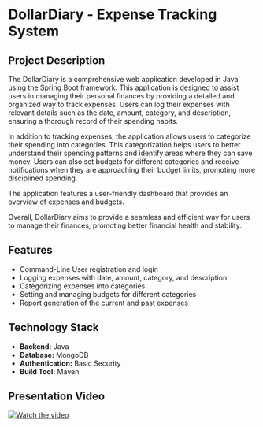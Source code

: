 # DollarDiary - Expense Tracking System

## Project Description

The DollarDiary is a comprehensive web application developed in Java using the Spring Boot framework. This application is designed to assist users in managing their personal finances by providing a detailed and organized way to track expenses. Users can log their expenses with relevant details such as the date, amount, category, and description, ensuring a thorough record of their spending habits. 

In addition to tracking expenses, the application allows users to categorize their spending into categories. This categorization helps users to better understand their spending patterns and identify areas where they can save money. Users can also set budgets for different categories and receive notifications when they are approaching their budget limits, promoting more disciplined spending.

The application features a user-friendly dashboard that provides an overview of expenses and budgets. 

Overall, DollarDiary aims to provide a seamless and efficient way for users to manage their finances, promoting better financial health and stability.

## Features

- Command-Line User registration and login
- Logging expenses with date, amount, category, and description
- Categorizing expenses into categories
- Setting and managing budgets for different categories
- Report generation of the current and past expenses

## Technology Stack
 
- **Backend:** Java
- **Database:** MongoDB
- **Authentication:** Basic Security
- **Build Tool:** Maven 

## Presentation Video

[![Watch the video](https://drive.google.com/file/d/11XrW_RIqxWP2NC0yKq2ex673ED5JZZb7/view?usp=drive_link)](https://drive.google.com/file/d/1my8VRBfOtw0BSDYElP7jV49xIkNN8V98/view?usp=sharing)


